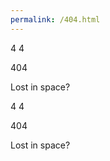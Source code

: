 ```yaml
---
permalink: /404.html
---
```

<html lang="en">
<head>
    <meta charset="UTF-8">
    <title>Page Not Found</title>
    <link rel="stylesheet" type="text/css" href=".style2.css">

</head>
<body>
    <div class="planet">
        <div class="inner">
            <div class="surface"></div>
        </div>
        <div class="ring"></div>
        <div class="moon"></div>
        <span>4</span>
        <span>4</span>
        <div class="stars s1"></div>
        <div class="stars s2"></div>
        <div class="stars s3"></div>
        <div class="stars s4"></div>
    </div>
    <p class="alt">404</p>
<p class="info">Lost in space?</p><div class="planet">
        <div class="inner">
            <div class="surface"></div>
        </div>
        <div class="ring"></div>
        <div class="moon"></div>
        <span>4</span>
        <span>4</span>
        <div class="stars s1"></div>
        <div class="stars s2"></div>
        <div class="stars s3"></div>
        <div class="stars s4"></div>
    </div>
    <p class="alt">404</p>
    <p class="info">Lost in space?</p>
</body>
</html>
